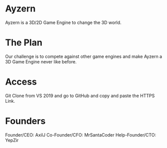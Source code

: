 # Ayzern
Ayzern is a 3D/2D Game Engine to change the 3D world.

# The Plan
Our challenge is to compete against other game engines and make Ayzern a 3D Game Engine never like before.

# Access
Git Clone from VS 2019 and go to GitHub and copy and paste the HTTPS Link.

# Founders
Founder/CEO: AxilJ
Co-Founder/CFO: MrSantaCoder
Help-Founder/CTO: YepZir
